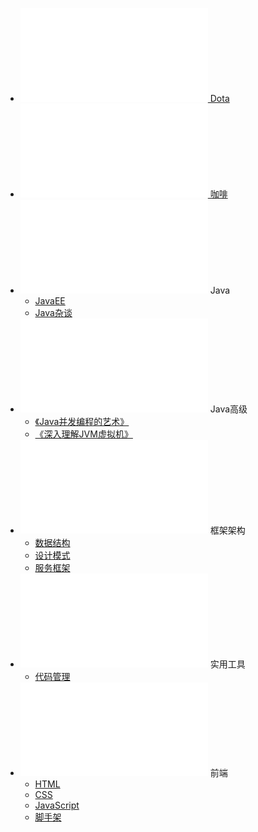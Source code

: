 * [<embed src="/_media/dota.svg" type="image/svg+xml" /> Dota](https://space.bilibili.com/1475759?spm_id_from=333.337.0.0)
* [<embed src="/_media/咖啡.svg" type="image/svg+xml" /> 咖啡](https://space.bilibili.com/484236537?spm_id_from=333.337.0.0)
* <embed src="/_media/java.svg" type="image/svg+xml" /> Java
    * [JavaEE](/Java/JavaEE/)
    * [Java杂谈](/Java/Java杂谈/)
* <embed src="/_media/java.svg" type="image/svg+xml" /> Java高级
    * [《Java并发编程的艺术》](/Java高级/Java并发编程的艺术/)
    * [《深入理解JVM虚拟机》](/Java高级/深入理解JVM虚拟机/)
* <embed src="/_media/架构.svg" type="image/svg+xml" /> 框架架构
    * [数据结构](/框架架构/数据结构/)
    * [设计模式](/框架架构/设计模式/)
    * [服务框架](/框架架构/服务框架/)
* <embed src="/_media/工具.svg" type="image/svg+xml" /> 实用工具
    * [代码管理](/实用工具/代码管理/)
* <embed src="/_media/前端.svg" type="image/svg+xml" /> 前端
    * [HTML](/前端/HTML/)
    * [CSS](/前端/CSS/)
    * [JavaScript](/前端/JavaScript/)
    * [脚手架](/前端/脚手架/)

